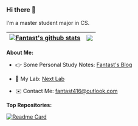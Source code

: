 ### Hi there 👋 

I‘m a master student major in CS.

| <a href="https://github.com/anuraghazra/github-readme-stats"><img align="center" src="https://github-readme-stats.vercel.app/api?username=Fantast416&show_icons=true&hide_border=true" alt="Fantast's github stats" /></a> | <a href="https://github.com/anuraghazra/github-readme-stats"><img align="center" src="https://github-readme-stats.vercel.app/api/top-langs/?username=Fantast416&hide=html&layout=compact&hide_border=true" /></a> |
| ------------------------------------------------------------ | ------------------------------------------------------------ |

**About Me:**

- 👉 Some Personal Study Notes: [Fantast's Blog](https://blog.fantast.top/)

- 🎉 My Lab: [Next Lab](http://next.zju.edu.cn/)
- ✉️ Contact Me: fantast416@outlook.com

**Top Repositories:**

[![Readme Card](https://github-readme-stats.vercel.app/api/pin/?username=LuniumLuk&repo=xfield-pytorch)](https://github.com/anuraghazra/github-readme-stats)

